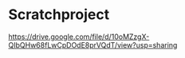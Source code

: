 # Scratchproject

https://drive.google.com/file/d/10oMZzgX-QIbQHw68fLwCpDOdE8prVQdT/view?usp=sharing
